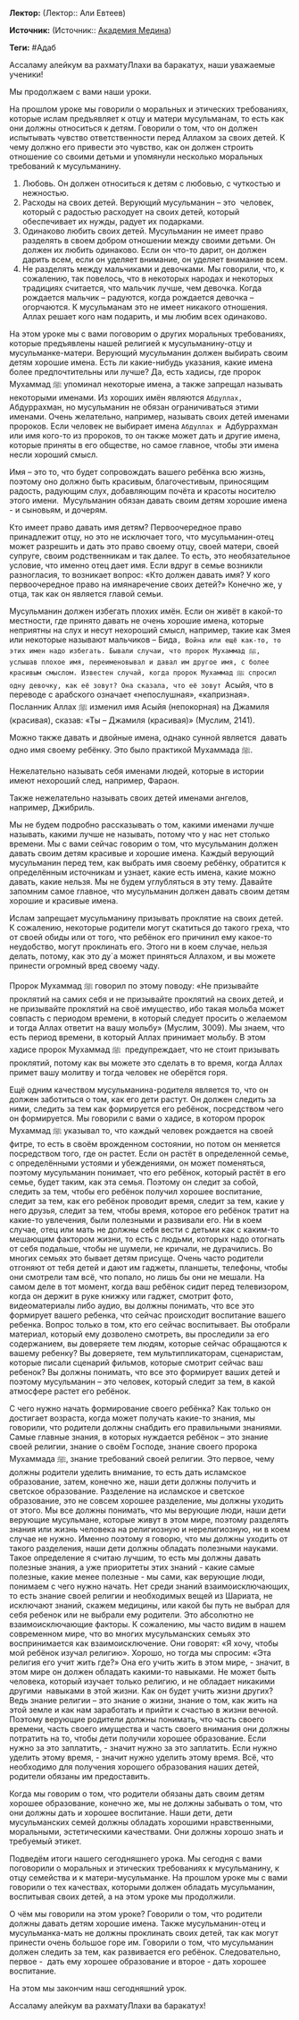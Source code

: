 **Лектор:** (Лектор:: Али Евтеев)

**Источник:** (Источник:: [Академия Медина](https://web.medinaschool.org/school/))

**Теги:** #Адаб

Ассаламу алейкум ва рахматуЛлахи ва баракатух, наши уважаемые ученики!


Мы продолжаем с вами наши уроки.


На прошлом уроке мы говорили о моральных и этических требованиях, которые ислам предъявляет к отцу и матери мусульманам, то есть как они должны относиться к детям. Говорили о том, что он должен испытывать чувство ответственности перед Аллахом за своих детей. К чему должно его привести это чувство, как он должен строить отношение со своими детьми и упомянули несколько моральных требований к мусульманину.


1. Любовь. Он должен относиться к детям с любовью, с чуткостью и нежностью.
2. Расходы на своих детей. Верующий мусульманин – это  человек, который с радостью расходует на своих детей, который обеспечивает их нужды, радует их подарками.
3. Одинаково любить своих детей. Мусульманин не имеет право разделять в своем добром отношении между своими детьми. Он должен их любить одинаково. Если он что-то дарит, он должен дарить всем, если он уделяет внимание, он уделяет внимание всем.
4. Не разделять между мальчиками и девочками. Мы говорили, что, к сожалению, так повелось, что в некоторых народах и некоторых традициях считается, что мальчик лучше, чем девочка. Когда рождается мальчик – радуются, когда рождается девочка – огорчаются. К мусульманам это не имеет никакого отношения. Аллах решает кого нам подарить, и мы любим всех одинаково.


На этом уроке мы с вами поговорим о других моральных требованиях, которые предъявлены нашей религией к мусульманину-отцу и мусульманке-матери. Верующий мусульманин должен выбирать своим детям хорошие имена. Есть ли какие-нибудь указания, какие имена более предпочтительны или лучше? Да, есть хадисы, где пророк Мухаммад ﷺ упоминал некоторые имена, а также запрещал называть некоторыми именами. Из хороших имён являются `Абдуллах, `Абдуррахман, но мусульманин не обязан ограничиваться этими именами. Очень желательно, например, называть своих детей именами пророков. Если человек не выбирает имена `Абдуллах и `Адбуррахман или имя кого-то из пророков, то он также может дать и другие имена, которые приняты в его обществе, но самое главное, чтобы эти имена несли хороший смысл.


Имя – это то, что будет сопровождать вашего ребёнка всю жизнь, поэтому оно должно быть красивым, благочестивым, приносящим радость, радующим слух, добавляющим почёта и красоты носителю этого имени.  Мусульманин обязан давать своим детям хорошие имена - и сыновьям, и дочерям.


Кто имеет право давать имя детям? Первоочередное право принадлежит отцу, но это не исключает того, что мусульманин-отец может разрешить и дать это право своему отцу, своей матери, своей супруге, своим родственникам и так далее. То есть, это необязательное условие, что именно отец дает имя. Если вдруг в семье возникли разногласия, то возникает вопрос: «Кто должен давать имя? У кого первоочередное право на имянаречение своих детей?» Конечно же, у отца, так как он является главой семьи.


Мусульманин должен избегать плохих имён. Если он живёт в какой-то местности, где принято давать не очень хорошие имена, которые неприятны на слух и несут нехороший смысл, например, такие как Змея или некоторые называют мальчиков – Бида`, Война или ещё как-то, то этих имен надо избегать. Бывали случаи, что пророк Мухаммад ﷺ, услышав плохое имя, переименовывал и давал им другое имя, с более красивым смыслом. Известен случай, когда пророк Мухаммад ﷺ спросил одну девочку, как её зовут? Она сказала, что её зовут `Асыйя, что в переводе с арабского означает «непослушная», «капризная». Посланник Аллах ﷺ изменил имя Асыйя (непокорная) на Джамиля (красивая), сказав: «Ты – Джамиля (красивая)» (Муслим, 2141).


Можно также давать и двойные имена, однако сунной является  давать одно имя своему ребёнку. Это было практикой Мухаммада ﷺ.


Нежелательно называть себя именами людей, которые в истории имеют нехороший след, например, Фараон.


Также нежелательно называть своих детей именами ангелов, например, Джибриль.


Мы не будем подробно рассказывать о том, какими именами лучше называть, какими лучше не называть, потому что у нас нет столько времени. Мы с вами сейчас говорим о том, что мусульманин должен давать своим детям красивые и хорошие имена. Каждый верующий мусульманин перед тем, как выбрать имя своему ребёнку, обратится к определённым источникам и узнает, какие есть имена, какие можно давать, какие нельзя. Мы не будем углубляться в эту тему. Давайте запомним самое главное, что мусульманин должен давать своим детям хорошие и красивые имена.


Ислам запрещает мусульманину призывать проклятие на своих детей. К сожалению, некоторые родители могут скатиться до такого греха, что от своей обиды или от того, что ребёнок его причинил ему какое-то неудобство, могут проклинать его. Этого ни в коем случае, нельзя делать, потому, как это ду`а может приняться Аллахом, и вы можете принести огромный вред своему чаду.


Пророк Мухаммад ﷺ говорил по этому поводу: «Не призывайте проклятий на самих себя и не призывайте проклятий на своих детей, и не призывайте проклятий на своё имущество, ибо такая мольба может совпасть с периодом времени, в который следует просить о желаемом и тогда Аллах ответит на вашу мольбу» (Муслим, 3009). Мы знаем, что есть период времени, в который Аллах принимает мольбу. В этом хадисе пророк Мухаммад ﷺ  предупреждает, что не стоит призывать проклятий, потому как вы можете это сделать в то время, когда Аллах примет вашу молитву и тогда человек не оберётся горя.


Ещё одним качеством мусульманина-родителя является то, что он должен заботиться о том, как его дети растут. Он должен следить за ними, следить за тем как формируется его ребёнок, посредством чего он формируется. Мы говорили с вами о хадисе, в котором пророк Мухаммад ﷺ указывал то, что каждый человек рождается на своей фитре, то есть в своём врожденном состоянии, но потом он меняется посредством того, где он растет. Если он растёт в определенной семье, с определёнными устоями и убеждениями, он может поменяться, поэтому мусульманин понимает, что его ребёнок, который растёт в его семье, будет таким, как эта семья. Поэтому он следит за собой, следить за тем, чтобы его ребёнок получил хорошее воспитание, следит за тем, как его ребёнок проводит время, следит за тем, какие у него друзья, следит за тем, чтобы время, которое его ребёнок тратит на какие-то увлечения, были полезными и развивали его. Ни в коем случае, отец или мать не должны себя вести с детьми как с каким-то мешающим фактором жизни, то есть с людьми, которых надо отогнать от себя подальше, чтобы не шумели, не кричали, не дурачились. Во многих семьях это бывает детям присуще. Очень часто родители отгоняют от тебя детей и дают им гаджеты, планшеты, телефоны, чтобы они смотрели там всё, что попало, но лишь бы они не мешали. На самом деле в тот момент, когда ваш ребёнок сидит перед телевизором, когда он держит в руке книжку или гаджет, смотрит фото, видеоматериалы либо аудио, вы должны понимать, что все это формирует вашего ребенка, что сейчас происходит воспитание вашего ребенка. Вопрос только в том, кто его сейчас воспитывает. Вы отобрали материал, который ему дозволено смотреть, вы проследили за его содержанием, вы доверяете тем людям, которые сейчас обращаются к вашему ребенку? Вы доверяете, тем мультипликаторам, сценаристам, которые писали сценарий фильмов, которые смотрит сейчас ваш ребенок? Вы должны понимать, что все это формирует ваших детей и поэтому мусульманин – это человек, который следит за тем, в какой атмосфере растет его ребёнок.


С чего нужно начать формирование своего ребёнка? Как только он достигает возраста, когда может получать какие-то знания, мы говорили, что родители должны снабдить его правильными знаниями. Самые главные знания, в которых нуждается ребёнок – это знание своей религии, знание о своём Господе, знание своего пророка Мухаммада ﷺ, знание требований своей религии. Это первое, чему должны родители уделить внимание, то есть дать исламское образование, затем, конечно же, наши дети должны получить и светское образование. Разделение на исламское и светское образование, это не совсем хорошее разделение, мы должны уходить от этого. Мы все должны понимать, что мы верующие люди, наши дети верующие мусульмане, которые живут в этом мире, поэтому разделять знания или жизнь человека на религиозную и нерелигиозную, ни в коем случае не нужно. Именно поэтому я говорю, что мы должны уходить от такого разделения, наши дети должны обладать полезными науками. Такое определение я считаю лучшим, то есть мы должны давать полезные знания, а уже приоритеты этих знаний - какие самые полезные, какие менее полезные - мы сами, как верующие люди, понимаем с чего нужно начать. Нет среди знаний взаимоисключающих, то есть знание своей религии и необходимых вещей из Шариата, не исключают знаний, скажем медицины, или какой бы путь не выбрал для себя ребенок или не выбрали ему родители. Это абсолютно не взаимоисключающие факторы. К сожалению, мы часто видим в нашем современном мире, что во многих мусульманских семьях это воспринимается как взаимоисключение. Они говорят: «Я хочу, чтобы мой ребёнок изучал религию». Хорошо, но тогда мы спросим: «Эта религия его учит жить где?» Она его учить жить в этом мире, - значит, в этом мире он должен обладать какими-то навыками. Не может быть человека, который изучает только религию, и не обладает никакими другими  навыками в этой жизни. Как он будет учить жизни других? Ведь знание религии – это знание о жизни, знание о том, как жить на этой земле и как нам заработать и прийти к счастью в жизни вечной. Поэтому верующие родители должны понимать, что часть своего времени, часть своего имущества и часть своего внимания они должны потратить на то, чтобы дети получили хорошее образование. Если нужно за это заплатить, - значит нужно за это заплатить. Если нужно уделить этому время, - значит нужно уделить этому время. Всё, что необходимо для получения хорошего образования наших детей, родители обязаны им предоставить.


Когда мы говорим о том, что родители обязаны дать своим детям хорошее образование, конечно же, мы не должны забывать о том, что они должны дать и хорошее воспитание. Наши дети, дети мусульманских семей должны обладать хорошими нравственными, моральными, эстетическими качествами. Они должны хорошо знать и требуемый этикет.


Подведём итоги нашего сегодняшнего урока. Мы сегодня с вами поговорили о моральных и этических требованиях к мусульманину, к отцу семейства и к матери-мусульманке. На прошлом уроке мы с вами говорили о тех качествах, которыми должен обладать мусульманин, воспитывая своих детей, а на этом уроке мы продолжили.


О чём мы говорили на этом уроке? Говорили о том, что родители должны давать детям хорошие имена. Также мусульманин-отец и мусульманка-мать не должны проклинать своих детей, так как могут принести очень большое горе им. Говорили о том, что мусульманин должен следить за тем, как развивается его ребёнок. Следовательно, первое -  дать ему хорошее образование и второе - дать хорошее воспитание.


На этом мы закончим наш сегодняшний урок.


Ассаламу алейкум ва рахматуЛлахи ва баракатух!

